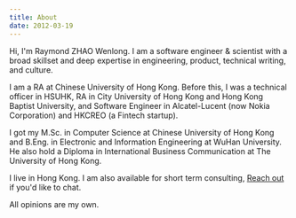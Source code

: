 ```yaml
---
title: About
date: 2012-03-19
---
```


Hi, I'm Raymond ZHAO Wenlong. I am a software engineer & scientist with a broad skillset and deep expertise in engineering, product, technical writing, and culture.  

I am a RA at Chinese University of Hong Kong. Before this, I was a technical officer in HSUHK, RA in City University of Hong Kong and Hong Kong Baptist University, and Software Engineer in Alcatel-Lucent (now Nokia Corporation) and HKCREO (a Fintech startup).  

I got my M.Sc. in Computer Science at Chinese University of Hong Kong and B.Eng. in Electronic and Information Engineering at WuHan University. He also hold a Diploma in International Business Communication at The University of Hong Kong.  

I live in Hong Kong. I am also available for short term consulting, [Reach out](bestraymond@icloud.com) if you'd like to chat.  

All opinions are my own.  